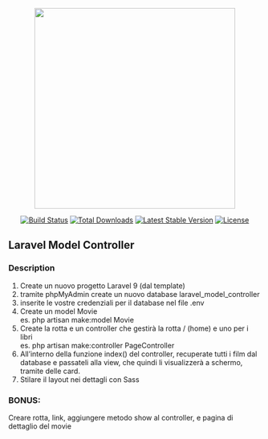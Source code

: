 <p align="center"><a href="https://laravel.com" target="_blank"><img src="https://raw.githubusercontent.com/laravel/art/master/logo-lockup/5%20SVG/2%20CMYK/1%20Full%20Color/laravel-logolockup-cmyk-red.svg" width="400"></a></p>

<p align="center">
<a href="https://travis-ci.org/laravel/framework"><img src="https://travis-ci.org/laravel/framework.svg" alt="Build Status"></a>
<a href="https://packagist.org/packages/laravel/framework"><img src="https://img.shields.io/packagist/dt/laravel/framework" alt="Total Downloads"></a>
<a href="https://packagist.org/packages/laravel/framework"><img src="https://img.shields.io/packagist/v/laravel/framework" alt="Latest Stable Version"></a>
<a href="https://packagist.org/packages/laravel/framework"><img src="https://img.shields.io/packagist/l/laravel/framework" alt="License"></a>
</p>

## Laravel Model Controller

### Description

1. Create un nuovo progetto Laravel 9 (dal template)
2. tramite phpMyAdmin create un nuovo database laravel_model_controller
3. inserite le vostre credenziali per il database nel file .env
4. Create un model Movie  
   es. php artisan make:model Movie
5. Create la rotta e un controller che gestirà la rotta / (home) e uno per i libri  
   es. php artisan make:controller PageController
6. All’interno della funzione index() del controller, recuperate tutti i film dal database e passateli alla view, che quindi li visualizzerà a schermo, tramite delle card.
7. Stilare il layout nei dettagli con Sass

### BONUS:

Creare rotta, link, aggiungere metodo show al controller, e pagina di dettaglio del movie
